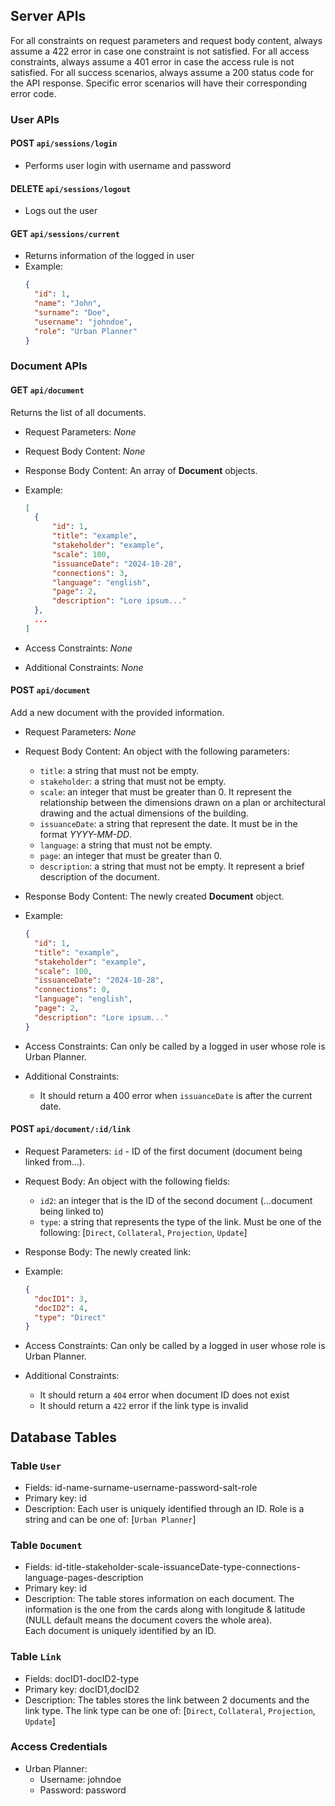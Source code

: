 ## Server APIs

For all constraints on request parameters and request body content, always assume a 422 error in case one constraint is not satisfied.
For all access constraints, always assume a 401 error in case the access rule is not satisfied.
For all success scenarios, always assume a 200 status code for the API response.
Specific error scenarios will have their corresponding error code.

### User APIs

#### POST `api/sessions/login`

- Performs user login with username and password

#### DELETE `api/sessions/logout`

- Logs out the user

#### GET `api/sessions/current`

- Returns information of the logged in user
- Example:
  ```json
  {
    "id": 1,
    "name": "John",
    "surname": "Doe",
    "username": "johndoe",
    "role": "Urban Planner"
  }
  ```

### Document APIs

#### GET `api/document`

Returns the list of all documents.

- Request Parameters: _None_
- Request Body Content: _None_
- Response Body Content: An array of **Document** objects.
- Example:

  ```json
  [
    {
        "id": 1,
        "title": "example",
        "stakeholder": "example",
        "scale": 100,
        "issuanceDate": "2024-10-28",
        "connections": 3,
        "language": "english",
        "page": 2,
        "description": "Lore ipsum..."
    },
    ...
  ]
  ```

- Access Constraints: _None_
- Additional Constraints: _None_

#### POST `api/document`

Add a new document with the provided information.

- Request Parameters: _None_
- Request Body Content: An object with the following parameters:
  - `title`: a string that must not be empty.
  - `stakeholder`: a string that must not be empty.
  - `scale`: an integer that must be greater than 0. It represent the relationship between the dimensions drawn on a plan or
    architectural drawing and the actual dimensions of the building.
  - `issuanceDate`: a string that represent the date. It must be in the format _YYYY-MM-DD_.
  - `language`: a string that must not be empty.
  - `page`: an integer that must be greater than 0.
  - `description`: a string that must not be empty. It represent a brief description of the document.
- Response Body Content: The newly created **Document** object.
- Example:

  ```json
  {
    "id": 1,
    "title": "example",
    "stakeholder": "example",
    "scale": 100,
    "issuanceDate": "2024-10-28",
    "connections": 0,
    "language": "english",
    "page": 2,
    "description": "Lore ipsum..."
  }
  ```

- Access Constraints: Can only be called by a logged in user whose role is Urban Planner.
- Additional Constraints:
  - It should return a 400 error when `issuanceDate` is after the current date.

#### POST `api/document/:id/link`

- Request Parameters: `id` - ID of the first document (document being linked from...).
- Request Body: An object with the following fields:

  - `id2`: an integer that is the ID of the second document (...document being linked to)
  - `type`: a string that represents the type of the link. Must be one of the following: [`Direct`, `Collateral`, `Projection`, `Update`]

- Response Body: The newly created link:
- Example:
  ```json
  {
    "docID1": 3,
    "docID2": 4,
    "type": "Direct"
  }
  ```
- Access Constraints: Can only be called by a logged in user whose role is Urban Planner.
- Additional Constraints:
  - It should return a `404` error when document ID does not exist
  - It should return a `422` error if the link type is invalid

## Database Tables

### Table `User`

- Fields: id-name-surname-username-password-salt-role
- Primary key: id
- Description: Each user is uniquely identified through an ID. Role is a string and can be one of: [`Urban Planner`]

### Table `Document`

- Fields: id-title-stakeholder-scale-issuanceDate-type-connections-language-pages-description
- Primary key: id
- Description: The table stores information on each document. The information is the one from the cards along with longitude & latitude (NULL default means the document covers the whole area).  
  Each document is uniquely identified by an ID.

### Table `Link`

- Fields: docID1-docID2-type
- Primary key: docID1,docID2
- Description: The tables stores the link between 2 documents and the link type. The link type can be one of: [`Direct`, `Collateral`, `Projection`, `Update`]

### Access Credentials

- Urban Planner:
  - Username: johndoe
  - Password: password
